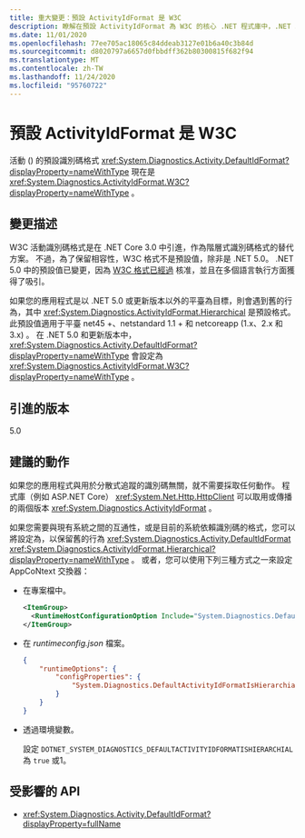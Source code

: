 ```yaml
---
title: 重大變更：預設 ActivityIdFormat 是 W3C
description: 瞭解在預設 ActivityIdFormat 為 W3C 的核心 .NET 程式庫中，.NET 5.0 的重大變更。
ms.date: 11/01/2020
ms.openlocfilehash: 77ee705ac18065c84ddeab3127e01b6a40c3b84d
ms.sourcegitcommit: d8020797a6657d0fbbdff362b80300815f682f94
ms.translationtype: MT
ms.contentlocale: zh-TW
ms.lasthandoff: 11/24/2020
ms.locfileid: "95760722"
---
```

# <a name="default-activityidformat-is-w3c"></a>預設 ActivityIdFormat 是 W3C

活動 () 的預設識別碼格式 <xref:System.Diagnostics.Activity.DefaultIdFormat?displayProperty=nameWithType> 現在是 <xref:System.Diagnostics.ActivityIdFormat.W3C?displayProperty=nameWithType> 。

## <a name="change-description"></a>變更描述

W3C 活動識別碼格式是在 .NET Core 3.0 中引進，作為階層式識別碼格式的替代方案。 不過，為了保留相容性，W3C 格式不是預設值，除非是 .NET 5.0。 .NET 5.0 中的預設值已變更，因為 [W3C 格式已經過](https://www.w3.org/TR/trace-context/) 核准，並且在多個語言執行方面獲得了吸引。

如果您的應用程式是以 .NET 5.0 或更新版本以外的平臺為目標，則會遇到舊的行為，其中 <xref:System.Diagnostics.ActivityIdFormat.Hierarchical> 是預設格式。 此預設值適用于平臺 net45 +、netstandard 1.1 + 和 netcoreapp (1.x、2.x 和 3.x) 。 在 .NET 5.0 和更新版本中， <xref:System.Diagnostics.Activity.DefaultIdFormat?displayProperty=nameWithType> 會設定為 <xref:System.Diagnostics.ActivityIdFormat.W3C?displayProperty=nameWithType> 。

## <a name="version-introduced"></a>引進的版本

5.0

## <a name="recommended-action"></a>建議的動作

如果您的應用程式與用於分散式追蹤的識別碼無關，就不需要採取任何動作。 程式庫（例如 ASP.NET Core） <xref:System.Net.Http.HttpClient> 可以取用或傳播的兩個版本 <xref:System.Diagnostics.ActivityIdFormat> 。

如果您需要與現有系統之間的互通性，或是目前的系統依賴識別碼的格式，您可以將設定為，以保留舊的行為 <xref:System.Diagnostics.Activity.DefaultIdFormat> <xref:System.Diagnostics.ActivityIdFormat.Hierarchical?displayProperty=nameWithType> 。 或者，您可以使用下列三種方式之一來設定 AppCoNtext 交換器：

- 在專案檔中。

  ```xml
  <ItemGroup>
    <RuntimeHostConfigurationOption Include="System.Diagnostics.DefaultActivityIdFormatIsHierarchial" Value="true" />
  </ItemGroup>
  ```

- 在 *runtimeconfig.json* 檔案。

  ```json
  {
      "runtimeOptions": {
          "configProperties": {
              "System.Diagnostics.DefaultActivityIdFormatIsHierarchial": true
          }
      }
  }
  ```

- 透過環境變數。

  設定 `DOTNET_SYSTEM_DIAGNOSTICS_DEFAULTACTIVITYIDFORMATISHIERARCHIAL` 為 `true` 或1。

## <a name="affected-apis"></a>受影響的 API

- <xref:System.Diagnostics.Activity.DefaultIdFormat?displayProperty=fullName>

<!--

### Category

Core .NET libraries

### Affected APIs

- `P:System.Diagnostics.Activity.DefaultIdFormat`

-->
